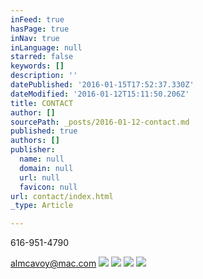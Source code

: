 ```yaml
---
inFeed: true
hasPage: true
inNav: true
inLanguage: null
starred: false
keywords: []
description: ''
datePublished: '2016-01-15T17:52:37.330Z'
dateModified: '2016-01-12T15:11:50.206Z'
title: CONTACT
author: []
sourcePath: _posts/2016-01-12-contact.md
published: true
authors: []
publisher:
  name: null
  domain: null
  url: null
  favicon: null
url: contact/index.html
_type: Article

---
```

616-951-4790

almcavoy@mac.com
![](https://the-grid-user-content.s3-us-west-2.amazonaws.com/1905b2db-9bdf-40cc-ac5f-7bfc719eb255.jpg)
![](https://the-grid-user-content.s3-us-west-2.amazonaws.com/2856e8d8-61e8-47ad-a23e-cc562d063cfa.jpg)
![](https://the-grid-user-content.s3-us-west-2.amazonaws.com/8284b0f1-f69e-4d26-92e3-e351ad0ca154.jpg)
![](https://the-grid-user-content.s3-us-west-2.amazonaws.com/4aaa1b35-f520-406e-9d7b-3198022d1834.jpg)